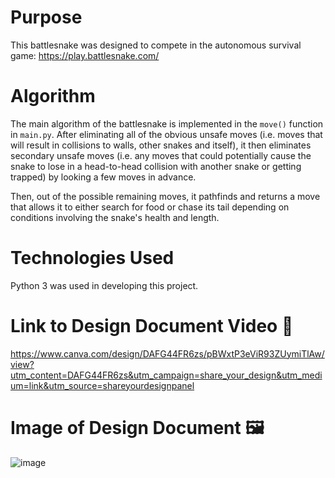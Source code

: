 # Purpose
This battlesnake was designed to compete in the autonomous survival game: https://play.battlesnake.com/

# Algorithm
The main algorithm of the battlesnake is implemented in the `move()` function in `main.py`. After eliminating all of the obvious unsafe moves (i.e. moves that will result in collisions to walls, other snakes and itself), it then eliminates secondary unsafe moves (i.e. any moves that could potentially cause the snake to lose in a head-to-head collision with another snake or getting trapped) by looking a few moves in advance. 

Then, out of the possible remaining moves, it pathfinds and returns a move that allows it to either search for food or chase its tail depending on conditions involving the snake's health and length.

# Technologies Used
Python 3 was used in developing this project.

# Link to Design Document Video 🔗
https://www.canva.com/design/DAFG44FR6zs/pBWxtP3eViR93ZUymiTlAw/view?utm_content=DAFG44FR6zs&utm_campaign=share_your_design&utm_medium=link&utm_source=shareyourdesignpanel

# Image of Design Document 🖼️
![image](https://user-images.githubusercontent.com/72311728/209414073-36057f43-117e-4e13-8e02-1638bf6115e0.png)
